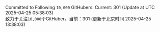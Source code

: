 Committed to Following `10,000` GitHubers. Current: <!-- FOLLOWING_COUNT -->301<!-- FOLLOWING_COUNT --> (Update at UTC <!-- LAST_UPDATED -->2025-04-25 05:38:03<!-- LAST_UPDATED -->)<br>
致力于关注`10,000`个GitHuber。当前：<!-- FOLLOWING_COUNT -->301<!-- FOLLOWING_COUNT --> (更新于北京时间 <!-- LAST_UPDATED_CST -->2025-04-25 13:38:03<!-- LAST_UPDATED_CST -->)

